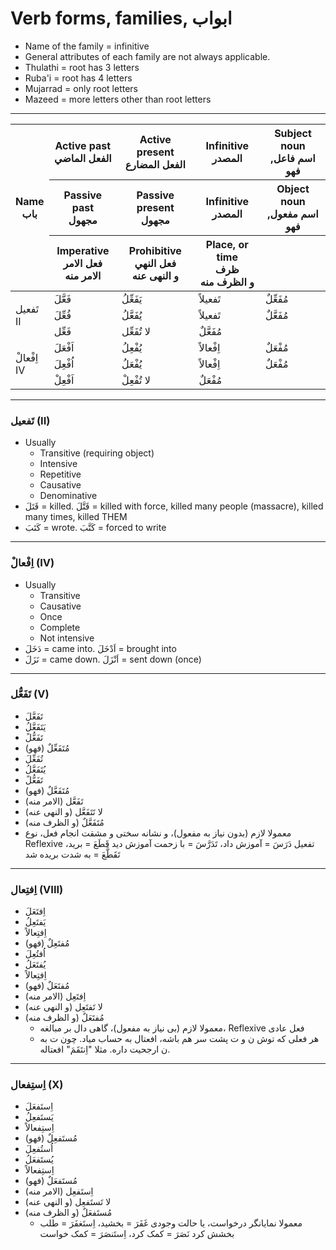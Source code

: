 # Verb forms, families, ابواب

- Name of the family = infinitive
- General attributes of each family are not always applicable.
- Thulathi = root has 3 letters
- Ruba'i = root has 4 letters
- Mujarrad = only root letters
- Mazeed = more letters other than root letters

---

<table>
    <thead>
        <tr>
            <th rowspan=3>
                Name
                <br />
                باب
            </th>
            <th>
                Active past
                <br />
                الفعل الماضي
            </th>
            <th>
                Active present
                <br />
                الفعل المضارع
            </th>
            <th>
                Infinitive
                <br />
                المصدر
            </th>
            <th>
                Subject noun
                <br />
                اسم فاعل, فهو
            </th>
        </tr>
        <tr>
            <th>
                Passive past
                <br />
                مجهول
            </th>
            <th>
                Passive present
                <br />
                مجهول
            </th>
            <th>
                Infinitive
                <br />
                المصدر
            </th>
            <th>
                Object noun
                <br />
                اسم مفعول, فهو
            </th>
        </tr>
        <tr>
            <th>
                Imperative
                <br />
                فعل الامر
                <br />
                الامر منه
            </th>
            <th>
                Prohibitive
                <br />
                فعل النهي
                <br />
                و النهی عنه
            </th>
            <th>
                Place, or time
                <br />
                ظرف
                <br />
                و الظرف منه
            </th>
            <th>
            </th>
        </tr>
    </thead>
    <tbody>
        <tr>
            <td rowspan=3>
                تَفعیل
                <br/>
                II
            </td>
            <td>فَعَّلَ</td>
            <td>یَفَعِّلُ</td>
            <td>تَفعیلاً</td>
            <td>مُفَعِّلٌ</td>
        </tr>
        <tr>
            <td>فُعِّلَ</td>
            <td>یُفَعَّلُ</td>
            <td>تَفعیلاً</td>
            <td>مُفَعَّلٌ</td>
        </tr>
        <tr>
            <td>فَعِّل</td>
            <td>لا تُفَعِّل</td>
            <td>مُفَعَّلٌ</td>
            <td></td>
        </tr>
        <tr>
            <td rowspan=3>
                اِفْعالْ
                <br/>
                IV
            </td>
            <td>اَفْعَلَ</td>
            <td>یُفْعِلُ</td>
            <td>اِفْعالاً</td>
            <td>مُفْعَلٌ</td>
        </tr>
        <tr>
            <td>اُفْعِلَ</td>
            <td>یُفْعَلُ</td>
            <td>اِفْعالاً</td>
            <td>مُفْعَلٌ</td>
        </tr>
        <tr>
            <td>اَفْعِلْ</td>
            <td>لا تُفْعِلْ</td>
            <td>مُفْعَلٌ</td>
            <td></td>
        </tr>
    </tbody>
</table>

---

### تَفعیل (II)

- Usually
  - Transitive (requiring object)
  - Intensive
  - Repetitive
  - Causative
  - Denominative
- قَتَلَ = killed. قَتَّلَ = killed with force, killed many people (massacre), killed many times, killed THEM
- کَتَبَ = wrote. کَتَّبَ = forced to write

---

### اِفْعالْ (IV)

- Usually
    - Transitive
    - Causative
    - Once
    - Complete
    - Not intensive
- دَخَلَ = came into. اَدْخَلَ = brought into
- نَزَلَ = came down. اَنْزَلَ = sent down (once)

---

### تَفَعُّل (V)

- تَفَعَّلَ
- یَتَفَعَّلُ
- تَفَعُّلً
- (فهو) مُتَفَعِّلٌ
- تُفَعِّلَ
- یُتَفَعَّلُ
- تَفَعُّلً
- (فهو) مُتَفَعَّلٌ
- (الامر منه) تَفَعَّل
- (و النهی عنه) لا تَتَفَعَّل
- (و الظرف منه) مُتَفَعَّلٌ
- معمولا لازم (بدون نیاز به مفعول)، و نشانه سختی و مشقت انجام فعل، نوع Reflexive تفعیل
  دَرَسَ = آموزش داد، تَدَرَّسَ = با زحمت آموزش دید
  قَطَعَ = برید، تَقَطَّعَ = به شدت بریده شد

---

### اِفتِعال (VIII)

- اِفتَعَلَ
- یَفتَعِلُ
- اِفتِعالاً
- (فهو) مُفتَعِلٌ
- اُفتُعِلَ
- یُفتَعَلُ
- اِفتِعالاً
- (فهو) مُفتَعَلٌ
- (الامر منه) اِفتَعِل
- (و النهی عنه) لا تَفتَعِل
- (و الظرف منه) مُفتَعَلٌ
  - معمولا لازم (بی نیاز به مفعول)، گاهی دال بر مبالغه، Reflexive فعل عادی
  - هر فعلی که توش ن و ت پشت سر هم باشه، افعتال به حساب میاد. چون ت به ن ارجحیت داره. مثلا "اِنتَقَمَ" افعتاله.

---

### اِستِفعال (X)

- اِستَفعَلَ
- یَستَفعِلُ
- اِستِفعالاً
- (فهو) مُستَفعِلٌ
- اُستُفعِلَ
- یُستَفعَلُ
- اِستِفعالاً
- (فهو) مُستَفعَلٌ
- (الامر منه) اِستَفعِل
- (و النهی عنه) لا تَستَفعِل
- (و الظرف منه) مُستَفعَلٌ
  - معمولا نمایانگر درخواست، یا حالت وجودی
    غَفَرَ = بخشید، اِستَغفَرَ = طلب بخشش کرد
    نَصَرَ = کمک کرد، اِستَنصَرَ = کمک خواست
